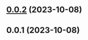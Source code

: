 

## [0.0.2](https://github.com/FE-CodeGenius/codegenius-create-plugin/compare/0.0.1...0.0.2) (2023-10-08)

## 0.0.1 (2023-10-08)